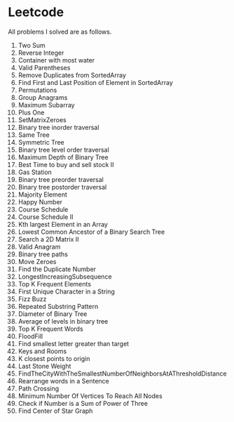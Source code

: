 # Leetcode
All problems I solved are as follows. 

1. Two Sum 
7. Reverse Integer
11. Container with most water
20. Valid Parentheses
26. Remove Duplicates from SortedArray
34. Find First and Last Position of Element in SortedArray
46. Permutations
49. Group Anagrams
53. Maximum Subarray
66. Plus One
73. SetMatrixZeroes
94. Binary tree inorder traversal
100. Same Tree
101. Symmetric Tree
102. Binary tree level order traversal 
104. Maximum Depth of Binary Tree
122. Best Time to buy and sell stock II 
134. Gas Station
144. Binary tree preorder traversal
145. Binary tree postorder traversal
169. Majority Element
202. Happy Number
207. Course Schedule
210. Course Schedule II
215. Kth largest Element in an Array
235. Lowest Common Ancestor of a Binary Search Tree
240. Search a 2D Matrix II
242. Valid Anagram
257. Binary tree paths
283. Move Zeroes
287. Find the Duplicate Number
300. LongestIncreasingSubsequence
347. Top K Frequent Elements
387. First Unique Character in a String
412. Fizz Buzz
459. Repeated Substring Pattern
543. Diameter of Binary Tree
637. Average of levels in binary tree
692. Top K Frequent Words
733. FloodFill
744. Find smallest letter greater than target
841. Keys and Rooms
973. K closest points to origin
1046. Last Stone Weight
1334. FindTheCityWithTheSmallestNumberOfNeighborsAtAThresholdDistance
1451. Rearrange words in a Sentence
1496. Path Crossing
1557. Minimum Number Of Vertices To Reach All Nodes
1780. Check if Number is a Sum of Power of Three
1791. Find Center of Star Graph

